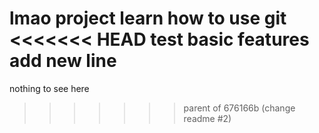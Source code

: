 lmao project 
learn how to use git 
<<<<<<< HEAD
test basic features
add new line
=======
nothing to see here
>>>>>>> parent of 676166b (change readme #2)
